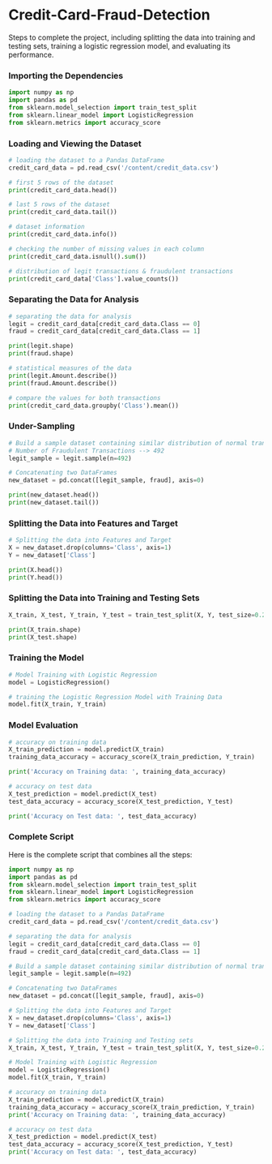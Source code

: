 # Credit-Card-Fraud-Detection


Steps to complete the project, including splitting the data into training and testing sets, training a logistic regression model, and evaluating its performance.

### Importing the Dependencies

```python
import numpy as np
import pandas as pd
from sklearn.model_selection import train_test_split
from sklearn.linear_model import LogisticRegression
from sklearn.metrics import accuracy_score
```

### Loading and Viewing the Dataset

```python
# loading the dataset to a Pandas DataFrame
credit_card_data = pd.read_csv('/content/credit_data.csv')

# first 5 rows of the dataset
print(credit_card_data.head())

# last 5 rows of the dataset
print(credit_card_data.tail())

# dataset information
print(credit_card_data.info())

# checking the number of missing values in each column
print(credit_card_data.isnull().sum())

# distribution of legit transactions & fraudulent transactions
print(credit_card_data['Class'].value_counts())
```

### Separating the Data for Analysis

```python
# separating the data for analysis
legit = credit_card_data[credit_card_data.Class == 0]
fraud = credit_card_data[credit_card_data.Class == 1]

print(legit.shape)
print(fraud.shape)

# statistical measures of the data
print(legit.Amount.describe())
print(fraud.Amount.describe())

# compare the values for both transactions
print(credit_card_data.groupby('Class').mean())
```

### Under-Sampling

```python
# Build a sample dataset containing similar distribution of normal transactions and Fraudulent Transactions
# Number of Fraudulent Transactions --> 492
legit_sample = legit.sample(n=492)

# Concatenating two DataFrames
new_dataset = pd.concat([legit_sample, fraud], axis=0)

print(new_dataset.head())
print(new_dataset.tail())
```

### Splitting the Data into Features and Target

```python
# Splitting the data into Features and Target
X = new_dataset.drop(columns='Class', axis=1)
Y = new_dataset['Class']

print(X.head())
print(Y.head())
```

### Splitting the Data into Training and Testing Sets

```python
X_train, X_test, Y_train, Y_test = train_test_split(X, Y, test_size=0.2, stratify=Y, random_state=2)

print(X_train.shape)
print(X_test.shape)
```

### Training the Model

```python
# Model Training with Logistic Regression
model = LogisticRegression()

# training the Logistic Regression Model with Training Data
model.fit(X_train, Y_train)
```

### Model Evaluation

```python
# accuracy on training data
X_train_prediction = model.predict(X_train)
training_data_accuracy = accuracy_score(X_train_prediction, Y_train)

print('Accuracy on Training data: ', training_data_accuracy)

# accuracy on test data
X_test_prediction = model.predict(X_test)
test_data_accuracy = accuracy_score(X_test_prediction, Y_test)

print('Accuracy on Test data: ', test_data_accuracy)
```

### Complete Script

Here is the complete script that combines all the steps:

```python
import numpy as np
import pandas as pd
from sklearn.model_selection import train_test_split
from sklearn.linear_model import LogisticRegression
from sklearn.metrics import accuracy_score

# loading the dataset to a Pandas DataFrame
credit_card_data = pd.read_csv('/content/credit_data.csv')

# separating the data for analysis
legit = credit_card_data[credit_card_data.Class == 0]
fraud = credit_card_data[credit_card_data.Class == 1]

# Build a sample dataset containing similar distribution of normal transactions and Fraudulent Transactions
legit_sample = legit.sample(n=492)

# Concatenating two DataFrames
new_dataset = pd.concat([legit_sample, fraud], axis=0)

# Splitting the data into Features and Target
X = new_dataset.drop(columns='Class', axis=1)
Y = new_dataset['Class']

# Splitting the data into Training and Testing sets
X_train, X_test, Y_train, Y_test = train_test_split(X, Y, test_size=0.2, stratify=Y, random_state=2)

# Model Training with Logistic Regression
model = LogisticRegression()
model.fit(X_train, Y_train)

# accuracy on training data
X_train_prediction = model.predict(X_train)
training_data_accuracy = accuracy_score(X_train_prediction, Y_train)
print('Accuracy on Training data: ', training_data_accuracy)

# accuracy on test data
X_test_prediction = model.predict(X_test)
test_data_accuracy = accuracy_score(X_test_prediction, Y_test)
print('Accuracy on Test data: ', test_data_accuracy)
```
